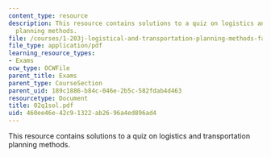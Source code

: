 ```yaml
---
content_type: resource
description: This resource contains solutions to a quiz on logistics and transportation
  planning methods.
file: /courses/1-203j-logistical-and-transportation-planning-methods-fall-2006/460ee46e42c91322ab2696a4ed896ad4_02q1sol.pdf
file_type: application/pdf
learning_resource_types:
- Exams
ocw_type: OCWFile
parent_title: Exams
parent_type: CourseSection
parent_uid: 189c1886-b84c-046e-2b5c-582fdab4d463
resourcetype: Document
title: 02q1sol.pdf
uid: 460ee46e-42c9-1322-ab26-96a4ed896ad4
---
```

This resource contains solutions to a quiz on logistics and transportation planning methods.

